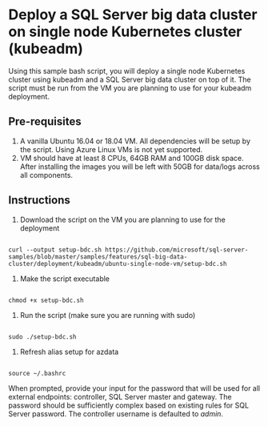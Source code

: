 
# Deploy a SQL Server big data cluster on single node Kubernetes cluster (kubeadm)

Using this sample bash script, you will deploy a single node Kubernetes cluster using  kubeadm and a SQL Server big data cluster on top of it. The script must be run from the VM you are planning to use for your kubeadm deployment.

## Pre-requisites

1. A vanilla Ubuntu 16.04 or 18.04 VM. All dependencies will be setup by the script. Using Azure Linux VMs is not yet supported.
1. VM should have at least 8 CPUs, 64GB RAM and 100GB disk space. After installing the images you will be left with 50GB for data/logs across all components.

## Instructions

1. Download the script on the VM you are planning to use for the deployment

```

curl --output setup-bdc.sh https://github.com/microsoft/sql-server-samples/blob/master/samples/features/sql-big-data-cluster/deployment/kubeadm/ubuntu-single-node-vm/setup-bdc.sh
```

1. Make the script executable

```

chmod +x setup-bdc.sh
```

1. Run the script (make sure you are running with sudo)

```

sudo ./setup-bdc.sh
```

1. Refresh alias setup for azdata

```

source ~/.bashrc
```

When prompted, provide your input for the password that will be used for all external endpoints: controller, SQL Server master and gateway. The password should be sufficiently complex based on existing rules for SQL Server password. The controller username is defaulted to *admin*.
